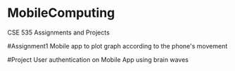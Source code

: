 # MobileComputing
CSE 535 Assignments and Projects

#Assignment1
Mobile app to plot graph according to the phone's movement

#Project
User authentication on Mobile App using brain waves
